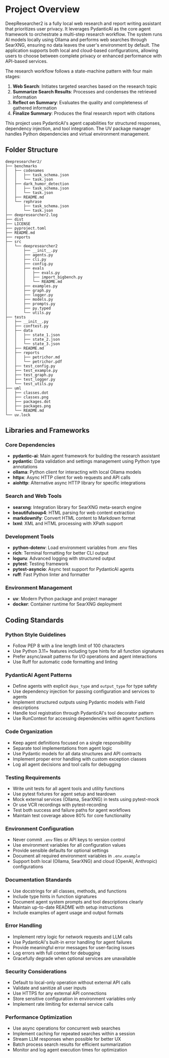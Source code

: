 # Project Overview

DeepResearcher2 is a fully local web research and report writing assistant that prioritizes user privacy. It leverages PydanticAI as the core agent framework to orchestrate a multi-step research workflow. The system runs AI models locally using Ollama and performs web searches through SearXNG, ensuring no data leaves the user's environment by default. The application supports both local and cloud-based configurations, allowing users to choose between complete privacy or enhanced performance with API-based services.

The research workflow follows a state-machine pattern with four main stages:
1. **Web Search**: Initiates targeted searches based on the research topic
2. **Summarize Search Results**: Processes and condenses the retrieved information
3. **Reflect on Summary**: Evaluates the quality and completeness of gathered information
4. **Finalize Summary**: Produces the final research report with citations

This project uses PydanticAI's agent capabilities for structured responses, dependency injection, and tool integration. The UV package manager handles Python dependencies and virtual environment management.

## Folder Structure

```
deepresearcher2/
├── benchmarks
│   ├── codenames
│   │   ├── task_schema.json
│   │   └── task.json
│   ├── dark_humor_detection
│   │   ├── task_schema.json
│   │   └── task.json
│   ├── README.md
│   └── rephrase
│       ├── task_schema.json
│       └── task.json
├── deepresearcher2.log
├── dist
├── LICENSE
├── pyproject.toml
├── README.md
├── reports
├── src
│   └── deepresearcher2
│       ├── __init__.py
│       ├── agents.py
│       ├── cli.py
│       ├── config.py
│       ├── evals
│       │   ├── evals.py
│       │   ├── import_bigbench.py
│       │   └── README.md
│       ├── examples.py
│       ├── graph.py
│       ├── logger.py
│       ├── models.py
│       ├── prompts.py
│       ├── py.typed
│       └── utils.py
├── tests
│   ├── __init__.py
│   ├── conftest.py
│   ├── data
│   │   ├── state_1.json
│   │   ├── state_2.json
│   │   └── state_3.json
│   ├── README.md
│   ├── reports
│   │   ├── petrichor.md
│   │   └── petrichor.pdf
│   ├── test_config.py
│   ├── test_example.py
│   ├── test_graph.py
│   ├── test_logger.py
│   └── test_utils.py
├── uml
│   ├── classes.dot
│   ├── classes.png
│   ├── packages.dot
│   ├── packages.png
│   └── README.md
└── uv.lock
```

## Libraries and Frameworks

### Core Dependencies
- **pydantic-ai**: Main agent framework for building the research assistant
- **pydantic**: Data validation and settings management using Python type annotations
- **ollama**: Python client for interacting with local Ollama models
- **httpx**: Async HTTP client for web requests and API calls
- **aiohttp**: Alternative async HTTP library for specific integrations

### Search and Web Tools
- **searxng**: Integration library for SearXNG meta-search engine
- **beautifulsoup4**: HTML parsing for web content extraction
- **markdownify**: Convert HTML content to Markdown format
- **lxml**: XML and HTML processing with XPath support

### Development Tools
- **python-dotenv**: Load environment variables from .env files
- **rich**: Terminal formatting for better CLI output
- **loguru**: Advanced logging with structured output
- **pytest**: Testing framework
- **pytest-asyncio**: Async test support for PydanticAI agents
- **ruff**: Fast Python linter and formatter

### Environment Management
- **uv**: Modern Python package and project manager
- **docker**: Container runtime for SearXNG deployment

## Coding Standards

### Python Style Guidelines
- Follow PEP 8 with a line length limit of 100 characters
- Use Python 3.11+ features including type hints for all function signatures
- Prefer async/await patterns for I/O operations and agent interactions
- Use Ruff for automatic code formatting and linting

### PydanticAI Agent Patterns
- Define agents with explicit `deps_type` and `output_type` for type safety
- Use dependency injection for passing configuration and services to agents
- Implement structured outputs using Pydantic models with Field descriptions
- Handle tool registration through PydanticAI's tool decorator pattern
- Use RunContext for accessing dependencies within agent functions

### Code Organization
- Keep agent definitions focused on a single responsibility
- Separate tool implementations from agent logic
- Use Pydantic models for all data structures and API contracts
- Implement proper error handling with custom exception classes
- Log all agent decisions and tool calls for debugging

### Testing Requirements
- Write unit tests for all agent tools and utility functions
- Use pytest fixtures for agent setup and teardown
- Mock external services (Ollama, SearXNG) in tests using pytest-mock
- Or use VCR recordings with pytest-recording
- Test both success and failure paths for agent workflows
- Maintain test coverage above 80% for core functionality

### Environment Configuration
- Never commit `.env` files or API keys to version control
- Use environment variables for all configuration values
- Provide sensible defaults for optional settings
- Document all required environment variables in `.env.example`
- Support both local (Ollama, SearXNG) and cloud (OpenAI, Anthropic) configurations

### Documentation Standards
- Use docstrings for all classes, methods, and functions
- Include type hints in function signatures
- Document agent system prompts and tool descriptions clearly
- Maintain up-to-date README with setup instructions
- Include examples of agent usage and output formats

### Error Handling
- Implement retry logic for network requests and LLM calls
- Use PydanticAI's built-in error handling for agent failures
- Provide meaningful error messages for user-facing issues
- Log errors with full context for debugging
- Gracefully degrade when optional services are unavailable

### Security Considerations
- Default to local-only operation without external API calls
- Validate and sanitize all user inputs
- Use HTTPS for any external API connections
- Store sensitive configuration in environment variables only
- Implement rate limiting for external service calls

### Performance Optimization
- Use async operations for concurrent web searches
- Implement caching for repeated searches within a session
- Stream LLM responses when possible for better UX
- Batch process search results for efficient summarization
- Monitor and log agent execution times for optimization
